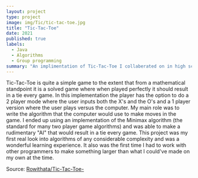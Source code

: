 ```yaml
---
layout: project
type: project
image: img/Tic/tic-tac-toe.jpg
title: "Tic-Tac-Toe"
date: 2021
published: true
labels:
  - Java
  - Algorithms
  - Group programming
summary: "An implimentation of Tic-Tac-Toe I collaberated on in high school using Java"
---
```


Tic-Tac-Toe is quite a simple game to the extent that from a mathematical standpoint it is a solved game where when played perfectly it should result in a tie every game. In this implementation the player has the option to do a 2 player mode where the user inputs both the X's and the O's and a 1 player version where the user plays versus the computer. My main role was to write the algorithm that the computer would use to make moves in the game. I ended up using an implementation of the Minimax algorithm (the standard for many two player game algorithms) and was able to make a rudimentary "AI" that would result in a tie every game. This project was my first real look into algorithms of any considerable complexity and was a wonderful learning experience. It also was the first time I had to work with other programmers to make something larger than what I could've made on my own at the time. 

Source: <a href="https://github.com/Rowithata/Tic-Tac-Toe-"><i class="large github icon "></i>Rowithata/Tic-Tac-Toe-</a>
